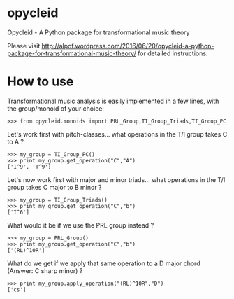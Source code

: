 # opycleid
Opycleid - A Python package for transformational music theory

Please visit http://alpof.wordpress.com/2016/06/20/opycleid-a-python-package-for-transformational-music-theory/
for detailed instructions.

How to use
==========

Transformational music analysis is easily implemented in a few lines, with the group/monoid of your choice:

    >>> from opycleid.monoids import PRL_Group,TI_Group_Triads,TI_Group_PC
    
Let's work first with pitch-classes... what operations in the T/I group takes C to A ?

    >>> my_group = TI_Group_PC()
    >>> print my_group.get_operation("C","A")
    ['I^9', 'T^9']
    
Let's now work first with major and minor triads... what operations in the T/I group takes C major to B minor ?

    >>> my_group = TI_Group_Triads()
    >>> print my_group.get_operation("C","b")
    ['I^6']
    
What would it be if we use the PRL group instead ?

    >>> my_group = PRL_Group()
    >>> print my_group.get_operation("C","b")
    ['(RL)^10R']
    
What do we get if we apply that same operation to a D major chord (Answer: C sharp minor) ?

    >>> print my_group.apply_operation("(RL)^10R","D")
    ['cs']
